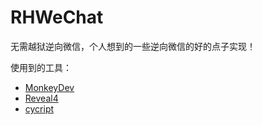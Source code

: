 # RHWeChat
无需越狱逆向微信，个人想到的一些逆向微信的好的点子实现！

使用到的工具：
* [MonkeyDev](https://github.com/AloneMonkey/MonkeyDev)
* [Reveal4](https://revealapp.com/)
* [cycript](http://www.cycript.org/)
